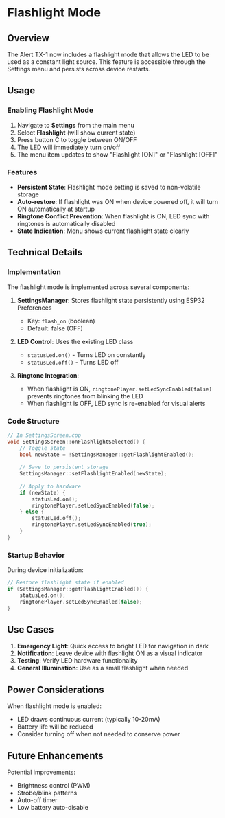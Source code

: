 # Flashlight Mode

## Overview

The Alert TX-1 now includes a flashlight mode that allows the LED to be used as a constant light source. This feature is accessible through the Settings menu and persists across device restarts.

## Usage

### Enabling Flashlight Mode

1. Navigate to **Settings** from the main menu
2. Select **Flashlight** (will show current state)
3. Press button C to toggle between ON/OFF
4. The LED will immediately turn on/off
5. The menu item updates to show "Flashlight [ON]" or "Flashlight [OFF]"

### Features

- **Persistent State**: Flashlight mode setting is saved to non-volatile storage
- **Auto-restore**: If flashlight was ON when device powered off, it will turn ON automatically at startup
- **Ringtone Conflict Prevention**: When flashlight is ON, LED sync with ringtones is automatically disabled
- **State Indication**: Menu shows current flashlight state clearly

## Technical Details

### Implementation

The flashlight mode is implemented across several components:

1. **SettingsManager**: Stores flashlight state persistently using ESP32 Preferences
   - Key: `flash_on` (boolean)
   - Default: false (OFF)

2. **LED Control**: Uses the existing LED class
   - `statusLed.on()` - Turns LED on constantly
   - `statusLed.off()` - Turns LED off

3. **Ringtone Integration**: 
   - When flashlight is ON, `ringtonePlayer.setLedSyncEnabled(false)` prevents ringtones from blinking the LED
   - When flashlight is OFF, LED sync is re-enabled for visual alerts

### Code Structure

```cpp
// In SettingsScreen.cpp
void SettingsScreen::onFlashlightSelected() {
    // Toggle state
    bool newState = !SettingsManager::getFlashlightEnabled();
    
    // Save to persistent storage
    SettingsManager::setFlashlightEnabled(newState);
    
    // Apply to hardware
    if (newState) {
        statusLed.on();
        ringtonePlayer.setLedSyncEnabled(false);
    } else {
        statusLed.off();
        ringtonePlayer.setLedSyncEnabled(true);
    }
}
```

### Startup Behavior

During device initialization:
```cpp
// Restore flashlight state if enabled
if (SettingsManager::getFlashlightEnabled()) {
    statusLed.on();
    ringtonePlayer.setLedSyncEnabled(false);
}
```

## Use Cases

1. **Emergency Light**: Quick access to bright LED for navigation in dark
2. **Notification**: Leave device with flashlight ON as a visual indicator
3. **Testing**: Verify LED hardware functionality
4. **General Illumination**: Use as a small flashlight when needed

## Power Considerations

When flashlight mode is enabled:
- LED draws continuous current (typically 10-20mA)
- Battery life will be reduced
- Consider turning off when not needed to conserve power

## Future Enhancements

Potential improvements:
- Brightness control (PWM)
- Strobe/blink patterns
- Auto-off timer
- Low battery auto-disable
